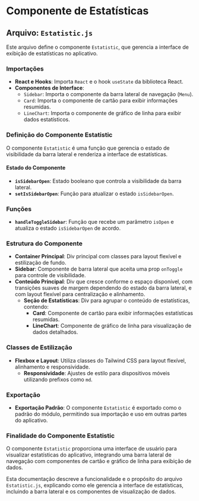 # Componente de Estatísticas

## Arquivo: `Estatistic.js`

Este arquivo define o componente `Estatistic`, que gerencia a interface de exibição de estatísticas no aplicativo.

### Importações

- **React e Hooks**: Importa `React` e o hook `useState` da biblioteca React.
- **Componentes de Interface**:
  - `Sidebar`: Importa o componente da barra lateral de navegação (`Menu`).
  - `Card`: Importa o componente de cartão para exibir informações resumidas.
  - `LineChart`: Importa o componente de gráfico de linha para exibir dados estatísticos.

### Definição do Componente Estatistic

O componente `Estatistic` é uma função que gerencia o estado de visibilidade da barra lateral e renderiza a interface de estatísticas.

#### Estado do Componente

- **`isSidebarOpen`**: Estado booleano que controla a visibilidade da barra lateral.
- **`setIsSidebarOpen`**: Função para atualizar o estado `isSidebarOpen`.

### Funções

- **`handleToggleSidebar`**: Função que recebe um parâmetro `isOpen` e atualiza o estado `isSidebarOpen` de acordo.

### Estrutura do Componente

- **Container Principal**: Div principal com classes para layout flexível e estilização de fundo.
- **Sidebar**: Componente de barra lateral que aceita uma prop `onToggle` para controle de visibilidade.
- **Conteúdo Principal**: Div que cresce conforme o espaço disponível, com transições suaves de margem dependendo do estado da barra lateral, e com layout flexível para centralização e alinhamento.
  - **Seção de Estatísticas**: Div para agrupar o conteúdo de estatísticas, contendo:
    - **Card**: Componente de cartão para exibir informações estatísticas resumidas.
    - **LineChart**: Componente de gráfico de linha para visualização de dados detalhados.

### Classes de Estilização

- **Flexbox e Layout**: Utiliza classes do Tailwind CSS para layout flexível, alinhamento e responsividade.
  - **Responsividade**: Ajustes de estilo para dispositivos móveis utilizando prefixos como `md`.

### Exportação

- **Exportação Padrão**: O componente `Estatistic` é exportado como o padrão do módulo, permitindo sua importação e uso em outras partes do aplicativo.

### Finalidade do Componente Estatistic

O componente `Estatistic` proporciona uma interface de usuário para visualizar estatísticas do aplicativo, integrando uma barra lateral de navegação com componentes de cartão e gráfico de linha para exibição de dados.

Esta documentação descreve a funcionalidade e o propósito do arquivo `Estatistic.js`, explicando como ele gerencia a interface de estatísticas, incluindo a barra lateral e os componentes de visualização de dados.
